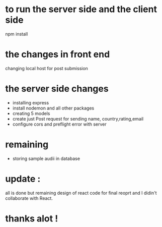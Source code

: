 # to run the server side and the client side
npm install 
#   the changes in front end 
changing local host for post submission

#   the server side changes
- installing express
- install nodemon and all other packages
- creating 5 models 
- create just Post request for sending name, country,rating,email
- configure cors and preflight error with server
#   remaining 
-   storing sample audii in database
# update : 
all is done  but remaining design of react code for final reoprt 
and I didin't collaborate with React. 
# thanks alot !
